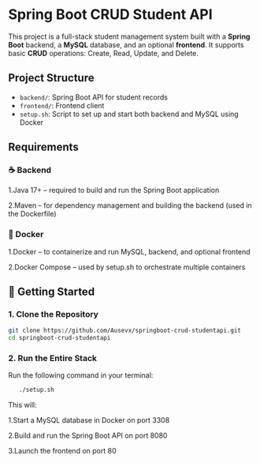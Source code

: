 # Spring Boot CRUD Student API

This project is a full-stack student management system built with a **Spring Boot** backend, a **MySQL** database, and an optional **frontend**. It supports basic **CRUD** operations: Create, Read, Update, and Delete.

##  Project Structure

- `backend/`: Spring Boot API for student records
- `frontend/`:  Frontend client 
- `setup.sh`: Script to set up and start both backend and MySQL using Docker

##  Requirements

### ☕ Backend
  1.Java 17+ – required to build and run the Spring Boot application

  2.Maven – for dependency management and building the backend (used in the Dockerfile)

### 🐳 Docker
1.Docker – to containerize and run MySQL, backend, and optional frontend

2.Docker Compose – used by setup.sh to orchestrate multiple containers

## 🚀 Getting Started

### 1. Clone the Repository

```bash
git clone https://github.com/Ausevx/springboot-crud-studentapi.git
cd springboot-crud-studentapi
 ```        
### 2. Run the Entire Stack
 Run the following command in your terminal:
 ```bash
    ./setup.sh
```
This will:

1.Start a MySQL database in Docker on port 3308

2.Build and run the Spring Boot API on port 8080

3.Launch the frontend  on port 80
   
